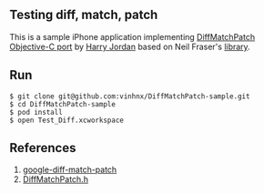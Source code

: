 ## Testing  diff, match, patch ##

This is a sample iPhone application implementing [DiffMatchPatch Objective-C port](https://github.com/inquisitiveSoft/DiffMatchPatch-ObjC) by [Harry Jordan](https://github.com/inquisitiveSoft) based on Neil Fraser's [library](http://code.google.com/p/google-diff-match-patch/).

## Run ##
```
$ git clone git@github.com:vinhnx/DiffMatchPatch-sample.git
$ cd DiffMatchPatch-sample
$ pod install
$ open Test_Diff.xcworkspace
```

## References ##

1. [google-diff-match-patch](http://code.google.com/p/google-diff-match-patch/)
2. [DiffMatchPatch.h](https://github.com/inquisitiveSoft/DiffMatchPatch-ObjC/blob/master/Source/DiffMatchPatch.h)

